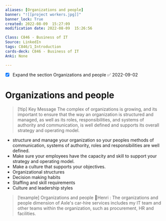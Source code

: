 ```yaml
---
aliases: [Organizations and people]
banner: "![[project workers.jpg]]"
banner_lock: True
created: 2022-08-09  15:27:09
modification date: 2022-08-09  15:26:56

Class: C846 - Business of IT
Source: LinkedIn
tags: C846/1_Introduction
cards-deck: C846 - Business of IT
Anki: None

---
```

- [x] Expand the section Organizations and people ✅ 2022-09-02
# Organizations and people
>[!tip] Key Message
>The complex of organizations is growing, and its important to ensure that the way an organization is structured and managed, as well as its roles, responsibilities, and systems of authority and communication, is well defined and supports its overall strategy and operating model.
- structure and manage your organization so your peoples methods of communication, systems of authority, roles and responsibilities are well defined.
- Make sure your employees have the capacity and skill to support your strategy and operating model.
- Make a culture that supports your objectives.
- Organizational structures
- Decision making habits
- Staffing and skill requirements
- Culture and leadership styles
>[!example] Organizations and people
>👨Henri : The organizations and people dimension of Axle's car-hire services includes my IT team and other teams within the organization, such as procurement, HR and facilities.

